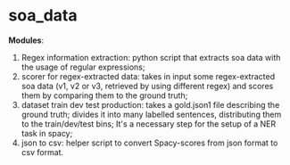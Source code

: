# soa_data

**Modules**: 
1. Regex information extraction: python script that extracts soa data with the usage of regular expressions;
2. scorer for regex-extracted data: takes in input some regex-extracted soa data (v1, v2 or v3, retrieved by using different regex) and scores them by comparing them to the ground truth;
3. dataset train dev test production: takes a gold.json1 file describing the ground truth; divides it into many labelled sentences, distributing them to the train/dev/test bins;
It's a necessary step for the setup of a NER task in spacy;
4. json to csv: helper script to convert Spacy-scores from json format to csv format. 
